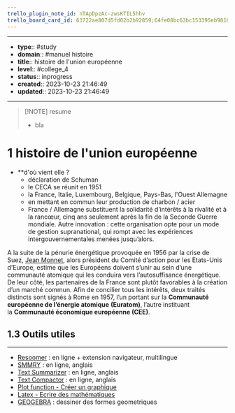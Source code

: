 ```yaml
---
trello_plugin_note_id: nTApDpzAc-zwsKTIL5hhv
trello_board_card_id: 63722ae807d5fd02b2b92859;64fe08bc63bc153395eb9818
---
```




---
- **type**:: #study
- **domain**:: #manuel histoire
- **title**:: histoire de l'union européenne
- **level**:: #college_4
- **status**:: inprogress
- **created**:: 2023-10-23 21:46:49
- **updated**:: 2023-10-23 21:46:49
---



> [!NOTE] resume
> - bla


# 1	histoire de l'union européenne

- **d'où vient elle ?
	- déclaration de Schuman 
	- le CECA se réunit en 1951 
	- la France, Italie, Luxembourg, Belgique, Pays-Bas, l'Ouest Allemagne
	- en mettant en commun leur production de charbon / acier
	- France / Allemagne substituent la solidarité d’intérêts à la rivalité et à la rancœur, cinq ans seulement après la fin de la Seconde Guerre mondiale. Autre innovation : cette organisation opte pour un mode de gestion supranational, qui rompt avec les expériences intergouvernementales menées jusqu’alors.

A la suite de la pénurie énergétique provoquée en 1956 par la crise de Suez, [Jean Monnet](https://www.touteleurope.eu/fonctionnement-de-l-ue/biographie-jean-monnet-1888-1979/), alors président du Comité d’action pour les Etats-Unis d’Europe, estime que les Européens doivent s’unir au sein d’une communauté atomique qui les conduira vers l’autosuffisance énergétique. De leur côté, les partenaires de la France sont plutôt favorables à la création d’un marché commun. Afin de concilier tous les intérêts, deux traités distincts sont signés à Rome en 1957, l’un portant sur la **Communauté européenne de l’énergie atomique** **(Euratom)**, l’autre instituant la **Communauté économique européenne (CEE)**.




## 1.3	Outils utiles
---

-   [Resoomer](https://resoomer.com/fr) : en ligne + extension navigateur, multilingue
-   [SMMRY](https://smmry.com/) : en ligne, anglais
-   [Text Summarizer](http://textsummarization.net/text-summarizer) : en ligne, anglais
-   [Text Compactor](https://www.textcompactor.com/) : en ligne, anglais
- [Plot function - Créer un graphique](https://github.com/leonhma/obsidian-functionplot)
- [Latex - Ecrire des mathématiques](https://fr.wikibooks.org/wiki/LaTeX/%C3%89crire_des_math%C3%A9matiques)
- [GEOGEBRA](https://www.geogebra.org/geometry?lang=fr) : dessiner des formes geometriques 